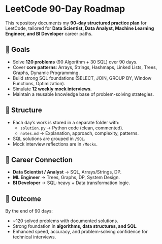 # LeetCode 90-Day Roadmap

This repository documents my **90-day structured practice plan** for LeetCode, tailored for **Data Scientist, Data Analyst, Machine Learning Engineer, and BI Developer** career paths.

## 📌 Goals
- Solve **120 problems** (90 Algorithm + 30 SQL) over 90 days.  
- Cover **core patterns**: Arrays, Strings, Hashmaps, Linked Lists, Trees, Graphs, Dynamic Programming.  
- Build strong SQL foundations (SELECT, JOIN, GROUP BY, Window Functions, Optimization).  
- Simulate **12 weekly mock interviews**.  
- Maintain a reusable knowledge base of problem-solving strategies.  

## 📂 Structure
- Each day’s work is stored in a separate folder with:
  - `solution.py` → Python code (clean, commented).
  - `notes.md` → Explanation, approach, complexity, patterns.  
- SQL solutions are grouped in `/SQL`.  
- Mock interview reflections are in `/Mocks`.  

## 🎯 Career Connection
- **Data Scientist / Analyst** → SQL, Arrays/Strings, DP.  
- **ML Engineer** → Trees, Graphs, DP, System Design.  
- **BI Developer** → SQL-heavy + Data transformation logic.  

## 🚀 Outcome
By the end of 90 days:  
- ~120 solved problems with documented solutions.  
- Strong foundation in **algorithms, data structures, and SQL**.  
- Enhanced speed, accuracy, and problem-solving confidence for technical interviews.  
